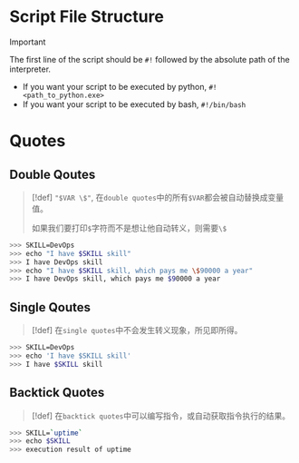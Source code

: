 # Script File Structure
> [!important]
> The first line of the script should be `#!` followed by the absolute path of the interpreter.
> - If you want your script to be executed by python, `#!<path_to_python.exe>` 
> - If you want your script to be executed by bash, `#!/bin/bash`



# Quotes
## Double Qoutes
> [!def]
> `"$VAR \$"`, 在`double quotes`中的所有`$VAR`都会被自动替换成变量值。
> 
> 如果我们要打印`$`字符而不是想让他自动转义，则需要`\$`
```bash
>>> SKILL=DevOps
>>> echo "I have $SKILL skill"
>>> I have DevOps skill
>>> echo "I have $SKILL skill, which pays me \$90000 a year"
>>> I have DevOps skill, which pays me $90000 a year
```

## Single Qoutes
> [!def]
> 在`single quotes`中不会发生转义现象，所见即所得。
```bash
>>> SKILL=DevOps
>>> echo 'I have $SKILL skill'
>>> I have $SKILL skill
```

## Backtick Quotes
> [!def]
> 在`backtick quotes`中可以编写指令，或自动获取指令执行的结果。
```bash
>>> SKILL=`uptime`
>>> echo $SKILL
>>> execution result of uptime
```



